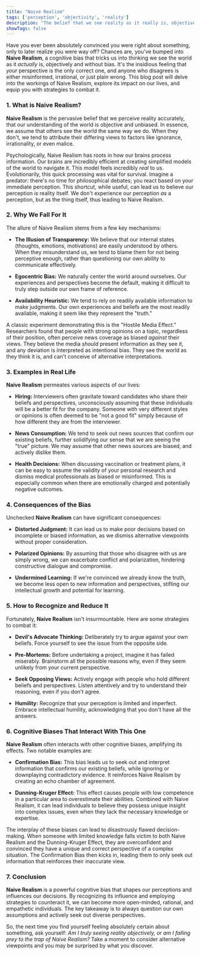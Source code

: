 ```yaml
---
title: "Naive Realism"
tags: ['perception', 'objectivity', 'reality']
description: "The belief that we see reality as it really is, objectively and without bias."
showTags: false
---
```



Have you ever been absolutely convinced you were right about something, only to later realize you were way off? Chances are, you've bumped into **Naive Realism**, a cognitive bias that tricks us into thinking we see the world as it *actually* is, objectively and without bias. It's the insidious feeling that *your* perspective is the only correct one, and anyone who disagrees is either misinformed, irrational, or just plain wrong. This blog post will delve into the workings of Naive Realism, explore its impact on our lives, and equip you with strategies to combat it.

### 1. What is Naive Realism?

**Naive Realism** is the pervasive belief that we perceive reality accurately, that our understanding of the world is objective and unbiased. In essence, we assume that others see the world the same way we do. When they don't, we tend to attribute their differing views to factors like ignorance, irrationality, or even malice.

Psychologically, Naive Realism has roots in how our brains process information. Our brains are incredibly efficient at creating simplified models of the world to navigate it. This model feels incredibly *real* to us. Evolutionarily, this quick processing was vital for survival. Imagine a predator: there's no time for philosophical debates; you react based on your immediate perception. This shortcut, while useful, can lead us to believe our perception *is* reality itself. We don't experience our perception *as* a perception, but as the thing itself, thus leading to Naive Realism.

### 2. Why We Fall For It

The allure of Naive Realism stems from a few key mechanisms:

*   **The Illusion of Transparency:** We believe that our internal states (thoughts, emotions, motivations) are easily understood by others. When they misunderstand us, we tend to blame them for not being perceptive enough, rather than questioning our own ability to communicate effectively.

*   **Egocentric Bias:** We naturally center the world around ourselves. Our experiences and perspectives become the default, making it difficult to truly step outside our own frame of reference.

*   **Availability Heuristic:** We tend to rely on readily available information to make judgments. Our own experiences and beliefs are the most readily available, making it seem like they represent the "truth."

A classic experiment demonstrating this is the "Hostile Media Effect." Researchers found that people with strong opinions on a topic, regardless of their position, often perceive news coverage as biased *against* their views. They believe the media *should* present information as they see it, and any deviation is interpreted as intentional bias. They see the world as they think it is, and can't conceive of alternative interpretations.

### 3. Examples in Real Life

**Naive Realism** permeates various aspects of our lives:

*   **Hiring:** Interviewers often gravitate toward candidates who share their beliefs and perspectives, unconsciously assuming that these individuals will be a better fit for the company. Someone with very different styles or opinions is often deemed to be "not a good fit" simply because of how different they are from the interviewer.

*   **News Consumption:** We tend to seek out news sources that confirm our existing beliefs, further solidifying our sense that we are seeing the "true" picture. We may assume that other news sources are biased, and actively dislike them.

*   **Health Decisions:** When discussing vaccination or treatment plans, it can be easy to assume the validity of your personal research and dismiss medical professionals as biased or misinformed. This is especially common when there are emotionally charged and potentially negative outcomes.

### 4. Consequences of the Bias

Unchecked **Naive Realism** can have significant consequences:

*   **Distorted Judgment:** It can lead us to make poor decisions based on incomplete or biased information, as we dismiss alternative viewpoints without proper consideration.

*   **Polarized Opinions:** By assuming that those who disagree with us are simply wrong, we can exacerbate conflict and polarization, hindering constructive dialogue and compromise.

*   **Undermined Learning:** If we're convinced we already know the truth, we become less open to new information and perspectives, stifling our intellectual growth and potential for learning.

### 5. How to Recognize and Reduce It

Fortunately, **Naive Realism** isn't insurmountable. Here are some strategies to combat it:

*   **Devil's Advocate Thinking:** Deliberately try to argue against your own beliefs. Force yourself to see the issue from the opposite side.

*   **Pre-Mortems:** Before undertaking a project, imagine it has failed miserably. Brainstorm all the possible reasons why, even if they seem unlikely from your current perspective.

*   **Seek Opposing Views:** Actively engage with people who hold different beliefs and perspectives. Listen attentively and try to understand their reasoning, even if you don't agree.

*   **Humility:** Recognize that your perception is limited and imperfect. Embrace intellectual humility, acknowledging that you don't have all the answers.

### 6. Cognitive Biases That Interact With This One

**Naive Realism** often interacts with other cognitive biases, amplifying its effects. Two notable examples are:

*   **Confirmation Bias:** This bias leads us to seek out and interpret information that confirms our existing beliefs, while ignoring or downplaying contradictory evidence. It reinforces Naive Realism by creating an echo chamber of agreement.

*   **Dunning-Kruger Effect:** This effect causes people with low competence in a particular area to overestimate their abilities. Combined with Naive Realism, it can lead individuals to believe they possess unique insight into complex issues, even when they lack the necessary knowledge or expertise.

The interplay of these biases can lead to disastrously flawed decision-making. When someone with limited knowledge falls victim to both Naive Realism and the Dunning-Kruger Effect, they are overconfident and convinced they have a unique and correct perspective of a complex situation. The Confirmation Bias then kicks in, leading them to only seek out information that reinforces their inaccurate view.

### 7. Conclusion

**Naive Realism** is a powerful cognitive bias that shapes our perceptions and influences our decisions. By recognizing its influence and employing strategies to counteract it, we can become more open-minded, rational, and empathetic individuals. The key takeaway is to always question our own assumptions and actively seek out diverse perspectives.

So, the next time you find yourself feeling absolutely certain about something, ask yourself: *Am I truly seeing reality objectively, or am I falling prey to the trap of Naive Realism?* Take a moment to consider alternative viewpoints and you may be surprised by what you discover.

